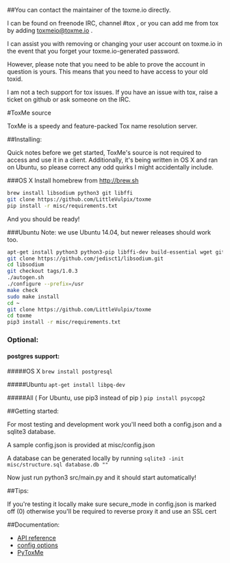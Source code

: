 ##You can contact the maintainer of the toxme.io directly.

I can be found on freenode IRC, channel #tox , or you can add me from tox by adding toxmeio@toxme.io .

I can assist you with removing or changing your user account on toxme.io in the event that you forget your toxme.io-generated password.

However, please note that you need to be able to prove the account in question is yours. This means that you need to have access to your old toxid.

I am not a tech support for tox issues. If you have an issue with tox, raise a ticket on github or ask someone on the IRC.

#ToxMe source

ToxMe is a speedy and feature-packed Tox name resolution server.

##Installing:

Quick notes before we get started, ToxMe's source is not required to access and use it in a client. Additionally, it's being written in OS X and ran on Ubuntu, so please correct any odd quirks I might accidentally include.

###OS X
Install homebrew from http://brew.sh

```bash
brew install libsodium python3 git libffi
git clone https://github.com/LittleVulpix/toxme
pip install -r misc/requirements.txt
```

And you should be ready!

###Ubuntu
Note: we use Ubuntu 14.04, but newer releases should work too.

```bash
apt-get install python3 python3-pip libffi-dev build-essential wget git sqlite libtool autotools-dev automake checkinstall check git yasm
git clone https://github.com/jedisct1/libsodium.git
cd libsodium
git checkout tags/1.0.3
./autogen.sh
./configure --prefix=/usr
make check
sudo make install
cd ~
git clone https://github.com/LittleVulpix/toxme
cd toxme
pip3 install -r misc/requirements.txt
```

### Optional:
#### postgres support:
#####OS X
```brew install postgresql```

#####Ubuntu
```apt-get install libpq-dev```

#####All ( For Ubuntu, use pip3 instead of pip )
```pip install psycopg2```


##Getting started:

For most testing and development work you'll need both a config.json and a sqlite3 database.

A sample config.json is provided at misc/config.json

A database can be generated locally by running ```sqlite3 -init misc/structure.sql database.db ""```

Now just run python3 src/main.py and it should start automatically!

##Tips:

If you're testing it locally make sure secure_mode in config.json is marked off (0) otherwise you'll be required to reverse proxy it and use an SSL cert

##Documentation:
- [API reference](/doc/api.md)
- [config options](/doc/config.md)
- [PyToxMe](https://github.com/ToxMe/PyToxMe)
